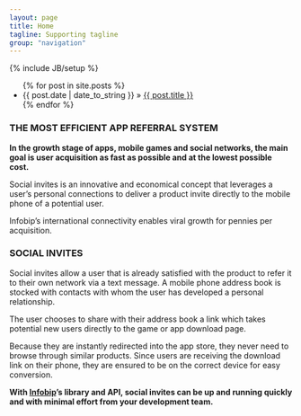```yaml
---
layout: page
title: Home
tagline: Supporting tagline
group: "navigation"
---
```

{% include JB/setup %}

<ul class="posts">
  {% for post in site.posts %}
    <li><span>{{ post.date | date_to_string }}</span> &raquo; <a href="{{ BASE_PATH }}{{ post.url }}">{{ post.title }}</a></li>
  {% endfor %}
</ul>

### THE MOST EFFICIENT APP REFERRAL SYSTEM  ###

**In the growth stage of apps, mobile games and social networks, the main goal is user acquisition as fast as possible and at the lowest possible cost.**

Social invites is an innovative and economical concept that leverages a user’s personal connections to deliver a product invite directly to the mobile phone of a potential user.

Infobip’s international connectivity enables viral growth for pennies per acquisition.

### SOCIAL INVITES ###

Social invites allow a user that is already satisfied with the product to refer it to their own network via a text message. A mobile phone address book is stocked with contacts with whom the user has developed a personal relationship.

The user chooses to share with their address book a link which takes potential new users directly to the game or app download page.

Because they are instantly redirected into the app store, they never need to browse through similar products. Since users are receiving the download link on their phone, they are ensured to be on the correct device for easy conversion.

**With [Infobip](https://infobip.com)’s library and API, social invites can be up and running quickly and with minimal effort from your development team.**
